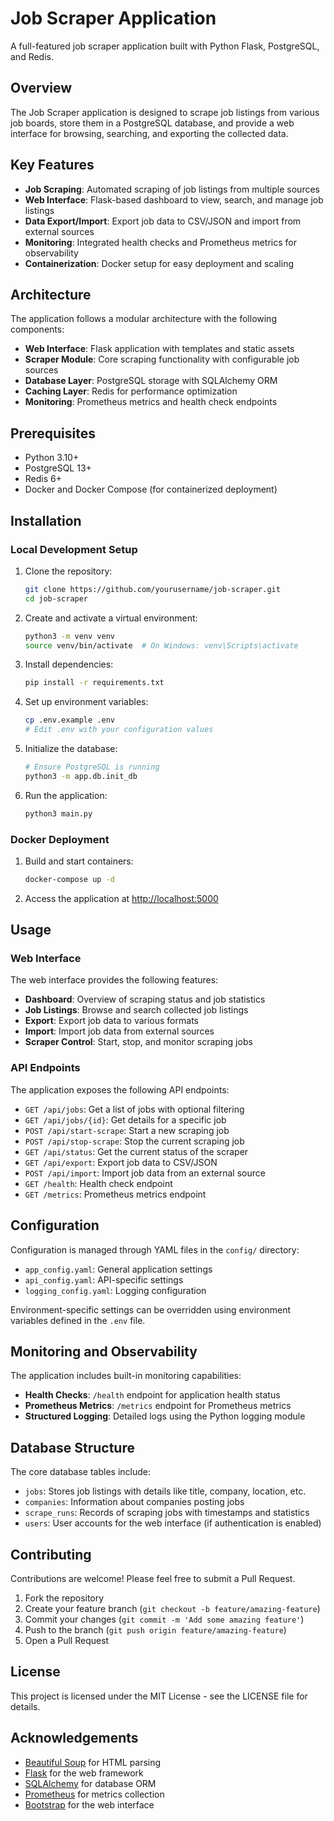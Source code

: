 # Job Scraper Application

A full-featured job scraper application built with Python Flask, PostgreSQL, and Redis.

## Overview

The Job Scraper application is designed to scrape job listings from various job boards, store them in a PostgreSQL database, and provide a web interface for browsing, searching, and exporting the collected data.

## Key Features

- **Job Scraping**: Automated scraping of job listings from multiple sources
- **Web Interface**: Flask-based dashboard to view, search, and manage job listings
- **Data Export/Import**: Export job data to CSV/JSON and import from external sources
- **Monitoring**: Integrated health checks and Prometheus metrics for observability
- **Containerization**: Docker setup for easy deployment and scaling

## Architecture

The application follows a modular architecture with the following components:

- **Web Interface**: Flask application with templates and static assets
- **Scraper Module**: Core scraping functionality with configurable job sources
- **Database Layer**: PostgreSQL storage with SQLAlchemy ORM
- **Caching Layer**: Redis for performance optimization
- **Monitoring**: Prometheus metrics and health check endpoints

## Prerequisites

- Python 3.10+
- PostgreSQL 13+
- Redis 6+
- Docker and Docker Compose (for containerized deployment)

## Installation

### Local Development Setup

1. Clone the repository:

   ```bash
   git clone https://github.com/yourusername/job-scraper.git
   cd job-scraper
   ```

2. Create and activate a virtual environment:

   ```bash
   python3 -m venv venv
   source venv/bin/activate  # On Windows: venv\Scripts\activate
   ```

3. Install dependencies:

   ```bash
   pip install -r requirements.txt
   ```

4. Set up environment variables:

   ```bash
   cp .env.example .env
   # Edit .env with your configuration values
   ```

5. Initialize the database:

   ```bash
   # Ensure PostgreSQL is running
   python3 -m app.db.init_db
   ```

6. Run the application:

   ```bash
   python3 main.py
   ```

### Docker Deployment

1. Build and start containers:

   ```bash
   docker-compose up -d
   ```

2. Access the application at <http://localhost:5000>

## Usage

### Web Interface

The web interface provides the following features:

- **Dashboard**: Overview of scraping status and job statistics
- **Job Listings**: Browse and search collected job listings
- **Export**: Export job data to various formats
- **Import**: Import job data from external sources
- **Scraper Control**: Start, stop, and monitor scraping jobs

### API Endpoints

The application exposes the following API endpoints:

- `GET /api/jobs`: Get a list of jobs with optional filtering
- `GET /api/jobs/{id}`: Get details for a specific job
- `POST /api/start-scrape`: Start a new scraping job
- `POST /api/stop-scrape`: Stop the current scraping job
- `GET /api/status`: Get the current status of the scraper
- `GET /api/export`: Export job data to CSV/JSON
- `POST /api/import`: Import job data from an external source
- `GET /health`: Health check endpoint
- `GET /metrics`: Prometheus metrics endpoint

## Configuration

Configuration is managed through YAML files in the `config/` directory:

- `app_config.yaml`: General application settings
- `api_config.yaml`: API-specific settings
- `logging_config.yaml`: Logging configuration

Environment-specific settings can be overridden using environment variables defined in the `.env` file.

## Monitoring and Observability

The application includes built-in monitoring capabilities:

- **Health Checks**: `/health` endpoint for application health status
- **Prometheus Metrics**: `/metrics` endpoint for Prometheus metrics
- **Structured Logging**: Detailed logs using the Python logging module

## Database Structure

The core database tables include:

- `jobs`: Stores job listings with details like title, company, location, etc.
- `companies`: Information about companies posting jobs
- `scrape_runs`: Records of scraping jobs with timestamps and statistics
- `users`: User accounts for the web interface (if authentication is enabled)

## Contributing

Contributions are welcome! Please feel free to submit a Pull Request.

1. Fork the repository
2. Create your feature branch (`git checkout -b feature/amazing-feature`)
3. Commit your changes (`git commit -m 'Add some amazing feature'`)
4. Push to the branch (`git push origin feature/amazing-feature`)
5. Open a Pull Request

## License

This project is licensed under the MIT License - see the LICENSE file for details.

## Acknowledgements

- [Beautiful Soup](https://www.crummy.com/software/BeautifulSoup/) for HTML parsing
- [Flask](https://flask.palletsprojects.com/) for the web framework
- [SQLAlchemy](https://www.sqlalchemy.org/) for database ORM
- [Prometheus](https://prometheus.io/) for metrics collection
- [Bootstrap](https://getbootstrap.com/) for the web interface
